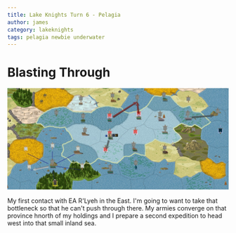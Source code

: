 ```yaml
---
title: Lake Knights Turn 6 - Pelagia
author: james
category: lakeknights
tags: pelagia newbie underwater
---
```


# Blasting Through

![Orders](/assets/images/pelagia_06001.jpg)

My first contact with EA R'Lyeh in the East. I'm going to want to take that bottleneck so that he can't push through there. My armies converge on that province hnorth of my holdings and I prepare a second expedition to head west into that small inland sea.
